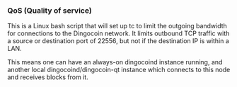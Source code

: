 ### QoS (Quality of service) ###

This is a Linux bash script that will set up tc to limit the outgoing bandwidth for connections to the Dingocoin network. It limits outbound TCP traffic with a source or destination port of 22556, but not if the destination IP is within a LAN.

This means one can have an always-on dingocoind instance running, and another local dingocoind/dingocoin-qt instance which connects to this node and receives blocks from it.
